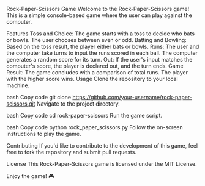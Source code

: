 Rock-Paper-Scissors Game
Welcome to the Rock-Paper-Scissors game! This is a simple console-based game where the user can play against the computer.

Features
Toss and Choice: The game starts with a toss to decide who bats or bowls. The user chooses between even or odd.
Batting and Bowling: Based on the toss result, the player either bats or bowls.
Runs: The user and the computer take turns to input the runs scored in each ball. The computer generates a random score for its turn.
Out: If the user's input matches the computer's score, the player is declared out, and the turn ends.
Game Result: The game concludes with a comparison of total runs. The player with the higher score wins.
Usage
Clone the repository to your local machine.

bash
Copy code
git clone https://github.com/your-username/rock-paper-scissors.git
Navigate to the project directory.

bash
Copy code
cd rock-paper-scissors
Run the game script.

bash
Copy code
python rock_paper_scissors.py
Follow the on-screen instructions to play the game.

Contributing
If you'd like to contribute to the development of this game, feel free to fork the repository and submit pull requests.

License
This Rock-Paper-Scissors game is licensed under the MIT License.

Enjoy the game! 🎮
